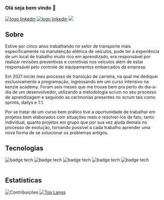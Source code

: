 ### Olá seja bem vindo 👋

[<img src="https://img.shields.io/badge/LinkedIn-0077B5?style=for-the-badge&logo=linkedin&logoColor=white" alt="logo linkedin" />](https://www.linkedin.com/in/devklucas/)
[<img src="https://img.shields.io/badge/WhatsApp-25D366?style=for-the-badge&logo=whatsapp&logoColor=white" alt="logo linkedin" />](https://api.whatsapp.com/send?phone=5531975996554&text=Ol%C3%A1%20Lucas%2C%20vi%20seu%20portf%C3%B3lio%20gostaria%20de%20me%20conectar.)
[<img src="https://img.shields.io/badge/Gmail-D14836?style=for-the-badge&logo=gmail&logoColor=white" />](https://api.whatsapp.com/send?phone=5531975996554&text=Ol%C3%A1%20Lucas%2C%20vi%20seu%20portf%C3%B3lio%20gostaria%20de%20me%20conectar.)
</br>
## Sobre

<div>
  <p>
Estive por cinco anos trabalhando no setor de transporte mais especificamente na manutenção elétrica de veículos, pude ter a experiência de um local de trabalho muito rico em aprendizado, era responsável por realizar revisões preventivas e corretivas nos veículos além de estar responsável pelo controle de equipamentos embarcados da empresa.

Em 2021 iniciei meu processo de transição de carreira, na qual me dediquei exclusivamente a programação, ingressando em um curso intensivo na kenzie academy. Foram seis meses que me trouxe bem pra perto do dia-a-dia de um desenvolvedor, utilizando a metodologia scrum no seu processo de aprendizagem e seguindo as cerimonias presentes no scrum tais como sprints, dailys e 1:1. 
    
Por se tratar de um curso bem prático tive a oportunidade de trabalhar em projetos bem elaborados com situações reais e resolver-los de fato, tanto individual, quanto projetos em grupo que por sua vez ajuda demais no processo de evolução, tornando possível a cada trabalho aprender uma nova forma de se solucionar os problemas antigos.
  </p>
</div>

## Tecnologias

<div>
  <img alt="badge tech" src="https://img.shields.io/badge/JavaScript-323330?style=for-the-badge&logo=javascript&logoColor=F7DF1E"/>
  <img alt="badge tech" src="https://img.shields.io/badge/HTML5-E34F26?style=for-the-badge&logo=html5&logoColor=white"/>
  <img alt="badge tech" src="https://img.shields.io/badge/CSS3-1572B6?style=for-the-badge&logo=css3&logoColor=white"/>
  <img alt="badge tech" src="https://img.shields.io/badge/React-20232A?style=for-the-badge&logo=react&logoColor=61DAFB"/>
  <img alt="badge tech" src="https://img.shields.io/badge/Redux-593D88?style=for-the-badge&logo=redux&logoColor=white"/>
</div>
</br>

## Estatisticas

![Contribuições](https://github-readme-stats.vercel.app/api?username=devklucas&show_icons=true&theme=dark)
[![Top Langs](https://github-readme-stats.vercel.app/api/top-langs/?username=devklucas&layout=demo)](https://github.com/devklucas/github-readme-stats)

